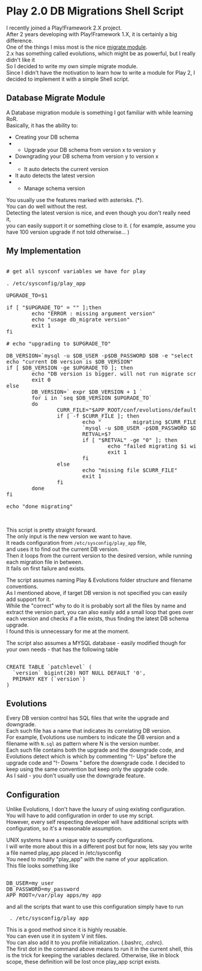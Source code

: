 <div dir="ltr" class="mograblog" style="text-align: left;" trbidi="on">

# Play 2.0 DB Migrations Shell Script

<div>

I recently joined a Play!Framework 2.X project.  
After 2 years developing with Play!Framework 1.X, it is certainly a big difference.  
One of the things I miss most is the nice [migrate module](http://www.playframework.org/modules/migrate "Play!Framework 1.x migrate module").  
2.x has something called evolutions, which might be as powerful, but I really didn't like it  
So I decided to write my own simple migrate module.  
Since I didn't have the motivation to learn how to write a module for Play 2, I decided to implement it with a simple Shell script.

## Database Migrate Module

A Database migration module is something I got familiar with while learning RoR.  
Basically, it has the ability to:

*   Creating your DB schema
*   * Upgrade your DB schema from version x to version y
*   Downgrading your DB schema from version y to version x
*   * It auto detects the current version
*   It auto detects the latest version
*   * Manage schema version

You usually use the features marked with asterisks. (*).  
You can do well without the rest.  
Detecting the latest version is nice, and even though you don't really need it,  
you can easily support it or something close to it. ( for example, assume you have 100 version upgrade if not told otherwise... )  

## My Implementation

<pre name="code" class="bash">  
# get all sysconf variables we have for play  

. /etc/sysconfig/play_app  

UPGRADE_TO=$1  

if [ "$UPGRADE_TO" = "" ];then  
        echo "ERROR : missing argument version"  
        echo "usage db_migrate version"  
        exit 1  
fi  

# echo "upgrading to $UPGRADE_TO"  

DB_VERSION=`mysql -u $DB_USER -p$DB_PASSWORD $DB -e "select version from patchlevel" --skip-column-names --raw `  
echo "current DB version is $DB_VERSION"  
if [ $DB_VERSION -ge $UPGRADE_TO ]; then  
        echo "DB version is bigger. will not run migrate scripts"  
        exit 0  
else  
        DB_VERSION=` expr $DB_VERSION + 1 `  
        for i in `seq $DB_VERSION $UPGRADE_TO`  
        do  
                CURR_FILE="$APP_ROOT/conf/evolutions/default/$i.sql"  
                if [ -f $CURR_FILE ]; then  
                        echo "          migrating $CURR_FILE"  
                        `mysql -u $DB_USER -p$DB_PASSWORD $DB  < $CURR_FILE`  
                        RETVAL=$?  
                        if [ "$RETVAL" -ge "0" ]; then  
                                echo "failed migrating $i with error $RETVAL"  
                                exit 1  
                        fi  
                else  
                        echo "missing file $CURR_FILE"  
                        exit 1  
                fi  
        done  
fi  

echo "done migrating"  

   </pre>

This script is pretty straight forward.  
The only input is the new version we want to have.  
It reads configuration from `/etc/sysconfig/play_app` file,  
and uses it to find out the current DB version.  
Then it loops from the current version to the desired version, while running each migration file in between.  
It fails on first failure and exists.  

The script assumes naming Play & Evolutions folder structure and filename conventions.  
As I mentioned above, if target DB version is not specified you can easily add support for it.  
While the "correct" why to do it is probably sort all the files by name and extract the version part, you can also easily add a small loop that goes over each version and checks if a file exists, thus finding the latest DB schema upgrade.  
I found this is unnecessary for me at the moment.

The script also assumes a MYSQL database - easily modified though for your own needs - that has the following table

<pre>  
CREATE TABLE `patchlevel` (  
  `version` bigint(20) NOT NULL DEFAULT '0',  
  PRIMARY KEY (`version`)  
)  
</pre>

## Evolutions

Every DB version control has SQL files that write the upgrade and downgrade.  
Each such file has a name that indicates its correlating DB version.  
For example, Evolutions use numbers to indicate the DB version and a filename with `N.sql` as pattern where N is the version number.  
Each such file contains both the upgrade and the downgrade code, and Evolutions detect which is which by commenting "!- Ups" before the upgrade code and "!- Downs " before the downgrade code. I decided to keep using the same convention but keep only the upgrade code.  
As I said - you don't usually use the downgrade feature.  

## Configuration

Unlike Evolutions, I don't have the luxury of using existing configuration.  
You will have to add configuration in order to use my script.  
However, every self respecting developer will have additional scripts with configuration, so it's a reasonable assumption.  

UNIX systems have a unique way to specify configurations.  
I will write more about this in a different post but for now, lets say you write a file named play_app placed in /etc/sysconfig  
You need to modify "play_app" with the name of your application.  
This file looks something like

<pre>  
DB_USER=my_user  
DB_PASSWORD=my_password  
APP_ROOT=/var/play_apps/my_app  
</pre>

and all the scripts that want to use this configuration simply have to run

<pre> . /etc/sysconfig/play_app </pre>

This is a good method since it is highly reusable.  
You can even use it in system V init files.  
You can also add it to you profile initialization. (.bashrc, .cshrc).  
The first dot in the command above means to run it in the current shell, this is the trick for keeping the variables declared. Otherwise, like in block scope, these definition will be lost once play_app script exists.</div>

</div>